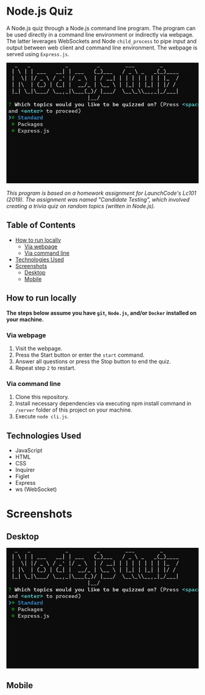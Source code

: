 # Node.js Quiz

A Node.js quiz through a Node.js command line program. The program can be used directly in a command line environment or indirectly via webpage. The latter leverages WebSockets and Node `child_process` to pipe input and output between web client and command line environment. The webpage is served using `Express.js`.

<img src="presentation/thumbnail.png" width="650">

_This program is based on a homework assignment for LaunchCode's Lc101 (2019). The assignment was named "Candidate Testing", which involved creating a trivia quiz on random topics (written in Node.js)._

## Table of Contents

- [How to run locally](#how-to-run-locally)
  - [Via webpage](#via-webpage)
  - [Via command line](#via-command-line)
- [Technologies Used](#technologies-used)
- [Screenshots](#screenshots)
  - [Desktop](#desktop)
  - [Mobile](#mobile)

## How to run locally

**The steps below assume you have `git`, `Node.js`, and/or `Docker` installed on your machine.**

### Via webpage

1. Visit the webpage.
2. Press the Start button or enter the `start` command.
3. Answer all questions or press the Stop button to end the quiz.
4. Repeat step `2` to restart.

### Via command line

1. Clone this repository.
2. Install necessary dependencies via executing npm install command in `/server` folder of this project on your machine.
3. Execute `node cli.js`.

## Technologies Used

- JavaScript
- HTML
- CSS
- Inquirer
- Figlet
- Express
- ws (WebSocket)

# Screenshots

## Desktop

<img src="presentation/thumbnail.png" width="600">

## Mobile
